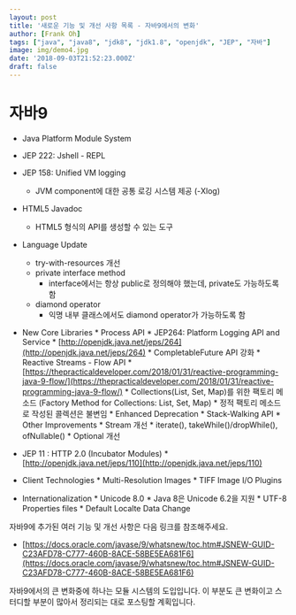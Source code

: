 ```yaml
---
layout: post
title: '새로운 기능 및 개선 사항 목록 - 자바9에서의 변화'
author: [Frank Oh]
tags: ["java", "java8", "jdk8", "jdk1.8", "openjdk", "JEP", "자바"]
image: img/demo4.jpg
date: '2018-09-03T21:52:23.000Z'
draft: false
--- 
```


# 자바9

- Java Platform Module System
- JEP 222: Jshell - REPL
- JEP 158: Unified VM logging
    * JVM component에 대한 공통 로깅 시스템 제공 (-Xlog)

- HTML5 Javadoc
	* HTML5 형식의 API를 생성할 수 있는 도구

- Language Update
    * try-with-resources 개선
    * private interface method
        * interface에서는 항상 public로 정의해야 했는데, private도 가능하도록 함
    * diamond operator
        * 익명 내부 클래스에서도 diamond operator가 가능하도록 함

- New Core Libraries
      * Process API
      * JEP264: Platform Logging API and Service
           		* [http://openjdk.java.net/jeps/264](http://openjdk.java.net/jeps/264)
      	* CompletableFuture API 강화
      * Reactive Streams - Flow API
           		* [https://thepracticaldeveloper.com/2018/01/31/reactive-programming-java-9-flow/](https://thepracticaldeveloper.com/2018/01/31/reactive-programming-java-9-flow/)
      * Collections(List, Set, Map)를 위한 팩토리 메소드 (Factory Method for Collections: List, Set, Map)
           * 정적 팩토리 메소드로 작성된 콜렉션은 불변임
      	* Enhanced Deprecation
      	* Stack-Walking API
      	* Other Improvements
      * Stream 개선
           * iterate(), takeWhile()/dropWhile(), ofNullable()
      * Optional 개선

- JEP 11 : HTTP 2.0 (Incubator Modules)
      * [http://openjdk.java.net/jeps/110](http://openjdk.java.net/jeps/110)
- Client Technologies
      * Multi-Resolution Images
      * TIFF Image I/O Plugins
- Internationalization
      * Unicode 8.0
           * Java 8은 Unicode 6.2을 지원
      	* UTF-8 Properties files
      	* Default Localte Data Change

자바9에 추가된 여러 기능 및 개선 사항은 다음 링크를 참조해주세요.

- [https://docs.oracle.com/javase/9/whatsnew/toc.htm#JSNEW-GUID-C23AFD78-C777-460B-8ACE-58BE5EA681F6](https://docs.oracle.com/javase/9/whatsnew/toc.htm#JSNEW-GUID-C23AFD78-C777-460B-8ACE-58BE5EA681F6)

자바9에서의 큰 변화중에 하나는 모듈 시스템의 도입입니다. 이 부분도 큰 변화이고 스터디할 부분이 많아서 정리되는 대로 포스팅할 계획입니다.
